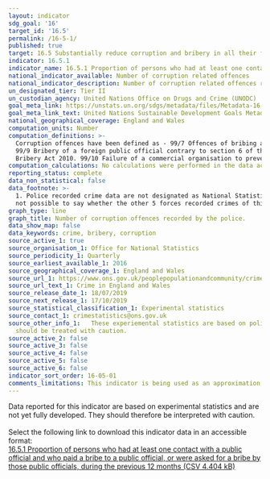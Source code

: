 ```yaml
---
layout: indicator
sdg_goal: '16'
target_id: '16.5'
permalink: /16-5-1/
published: true
target: 16.5 Substantially reduce corruption and bribery in all their forms
indicator: 16.5.1
indicator_name: 16.5.1 Proportion of persons who had at least one contact with a public official and who paid a bribe to a public official, or were asked for a bribe by those public officials, during the previous 12 months
national_indicator_available: Number of corruption related offences
national_indicator_description: Number of corruption related offences recorded by the police. 
un_designated_tier: Tier II
un_custodian_agency: United Nations Office on Drugs and Crime (UNODC)
goal_meta_link: https://unstats.un.org/sdgs/metadata/files/Metadata-16-05-01.pdf
goal_meta_link_text: United Nations Sustainable Development Goals Metadata (PDF 216 KB)
national_geographical_coverage: England and Wales
computation_units: Number
computation_definitions: >-
  Corruption offences have been defined as - 99/7 Offences of bribing another person contrary to section 1 of the Bribery Act 2010. 99/8 Offences relating to being bribed contrary to section 2 of the Bribery Act 2010.
  99/9 Bribery of a foreign public official contrary to section 6 of the
  Bribery Act 2010. 99/10 Failure of a commercial organisation to prevent bribery contrary to section 7 of the Bribery Act 2010. 99/12 Misconduct in a public office.
computation_calculations: No calculations were performed in the data acquisition of this indicator.
reporting_status: complete
data_non_statistical: false
data_footnote: >-
  1. Police recorded crime data are not designated as National Statistics. 2. Due to small numbers, any differences should be interpreted with caution. For the period October 2016 to March 2019, 38 of the 43 territorial forces in England and Wales provided data covering these crimes. It’s
  not possible to say whether the other 5 forces recorded crimes of this type but didn’t provide information or simply didn’t record any such crimes as none were reported.
graph_type: line
graph_title: Number of corruption offences recorded by the police.
data_show_map: false
data_keywords: crime, bribery, corruption
source_active_1: true
source_organisation_1: Office for National Statistics
source_periodicity_1: Quarterly
source_earliest_available_1: 2016
source_geographical_coverage_1: England and Wales
source_url_1: https://www.ons.gov.uk/peoplepopulationandcommunity/crimeandjustice/datasets/crimeinenglandandwalesotherrelatedtables
source_url_text_1: Crime in England and Wales
source_release_date_1: 18/07/2019
source_next_release_1: 17/10/2019
source_statistical_classification_1: Experimental statistics
source_contact_1: crimestatistics@ons.gov.uk
source_other_info_1:   These experiemental statistics are based on police recorded crime. As with other types of crime, it is recognised that the recorded crime series will not provide a good measure of the full extent of criminality as not all offences come to the attention of the police. Therefore data
  should be treated with caution.
source_active_2: false
source_active_3: false
source_active_4: false
source_active_5: false
source_active_6: false
indicator_sort_order: 16-05-01
comments_limitations: This indicator is being used as an approximation of the UN SDG Indicator. Where possible, we will work to identify or develop UK data to meet the global indicator specification. This indicator has been identified in collaboration with topic experts.
---
```

Data reported for this indicator are based on experimental statistics and are not yet fully developed. They should therefore be interpreted with caution.<br><br>Select the following link to download this indicator data in an accessible format:<br>[16.5.1 Proportion of persons who had at least one contact with a public official and who paid a bribe to a public official, or were asked for a bribe by those public officials, during the previous 12 months (CSV 4.404 kB)](https://sustainabledevelopment-uk.github.io/sdg-data/data/16-5-1.csv)